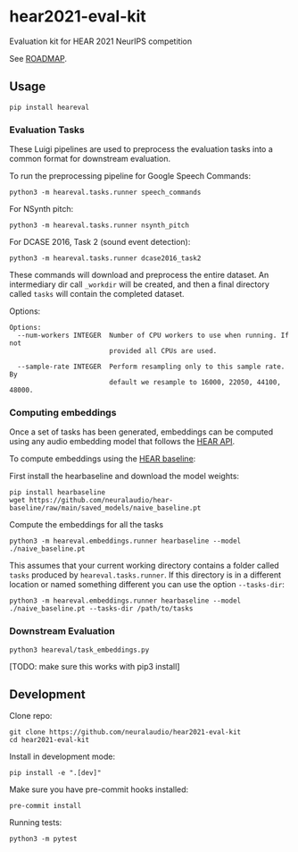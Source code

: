 # hear2021-eval-kit

Evaluation kit for HEAR 2021 NeurIPS competition

See [ROADMAP](ROADMAP.md).

## Usage

```
pip install heareval
```

### Evaluation Tasks

These Luigi pipelines are used to preprocess the evaluation tasks
into a common format for downstream evaluation.

To run the preprocessing pipeline for Google Speech Commands:
```
python3 -m heareval.tasks.runner speech_commands
```

For NSynth pitch:
```
python3 -m heareval.tasks.runner nsynth_pitch
```

For DCASE 2016, Task 2 (sound event detection):
```
python3 -m heareval.tasks.runner dcase2016_task2
```

These commands will download and preprocess the entire dataset. An intermediary dir
call `_workdir` will be created, and then a final directory called `tasks` will contain
the completed dataset.

Options:
```
Options:
  --num-workers INTEGER  Number of CPU workers to use when running. If not
                         provided all CPUs are used.

  --sample-rate INTEGER  Perform resampling only to this sample rate. By
                         default we resample to 16000, 22050, 44100, 48000.
```

### Computing embeddings

Once a set of tasks has been generated, embeddings can be computed using any audio
embedding model that follows the
[HEAR API](https://neuralaudio.ai/hear2021-holistic-evaluation-of-audio-representations.html#common-api).

To compute embeddings using the [HEAR baseline](https://github.com/neuralaudio/hear-baseline):

First install the hearbaseline and download the model weights:
```
pip install hearbaseline
wget https://github.com/neuralaudio/hear-baseline/raw/main/saved_models/naive_baseline.pt
```

Compute the embeddings for all the tasks
```
python3 -m heareval.embeddings.runner hearbaseline --model ./naive_baseline.pt
```

This assumes that your current working directory contains a folder called `tasks`
produced by `heareval.tasks.runner`. If this directory is in a different location or
named something different you can use the option `--tasks-dir`:
```
python3 -m heareval.embeddings.runner hearbaseline --model ./naive_baseline.pt --tasks-dir /path/to/tasks
```

### Downstream Evaluation

```
python3 heareval/task_embeddings.py
```

[TODO: make sure this works with pip3 install]

## Development

Clone repo:
```
git clone https://github.com/neuralaudio/hear2021-eval-kit
cd hear2021-eval-kit
```
Install in development mode:
```
pip install -e ".[dev]"
```

Make sure you have pre-commit hooks installed:
```
pre-commit install
```

Running tests:
```
python3 -m pytest
```
